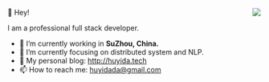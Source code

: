 <a href="https://passer-by.com/" target="_blank"><img align="right" src="https://github-readme-stats.vercel.app/api?username=YidaHu&show_icons=true&count_private=false&theme=radical" /></a>

👻 Hey!

I am a professional full stack developer.

- 🔭 I’m currently working in <b>SuZhou, China.</b>
- 🌱 I’m currently focusing on distributed system and NLP.
- 🔭 My personal blog: http://huyida.tech
- 📫 How to reach me: huyidada@gmail.com
